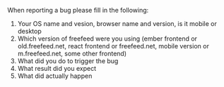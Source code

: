 When reporting a bug please fill in the following:

1. Your OS name and vesion, browser name and version, is it mobile or desktop
2. Which version of freefeed were you using (ember frontend or old.freefeed.net, react frontend or freefeed.net, mobile version or m.freefeed.net, some other frontend)
3. What did you do to trigger the bug
4. What result did you expect
5. What did actually happen
